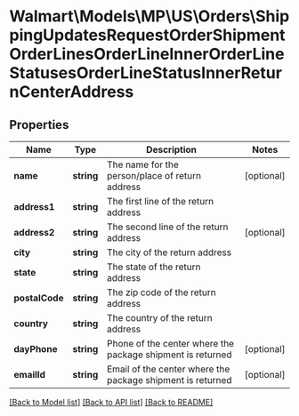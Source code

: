 # Walmart\Models\MP\US\Orders\ShippingUpdatesRequestOrderShipmentOrderLinesOrderLineInnerOrderLineStatusesOrderLineStatusInnerReturnCenterAddress

## Properties

Name | Type | Description | Notes
------------ | ------------- | ------------- | -------------
**name** | **string** | The name for the person/place of return address | [optional]
**address1** | **string** | The first line of the return address |
**address2** | **string** | The second line of the return address | [optional]
**city** | **string** | The city of the return address |
**state** | **string** | The state of the return address |
**postalCode** | **string** | The zip code of the return address |
**country** | **string** | The country of the return address |
**dayPhone** | **string** | Phone of the center where the package shipment is returned | [optional]
**emailId** | **string** | Email of the center where the package shipment is returned | [optional]


[[Back to Model list]](./) [[Back to API list]](../../../../../README.md#supported-apis) [[Back to README]](../../../../../README.md)
